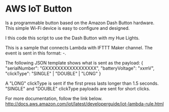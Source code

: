 # AWS IoT Button 
Is a programmable button based on the Amazon Dash Button hardware. This simple Wi-Fi device is easy to configure and designed.

I this code this script to use the Dash Button with my Hue Lights.

This is a sample that connects Lambda with IFTTT Maker channel. The event is sent in this format: <serialNumber>-<clickType>.
 
The following JSON template shows what is sent as the payload:
{
    "serialNumber": "GXXXXXXXXXXXXXXXXX",
    "batteryVoltage": "xxmV",
    "clickType": "SINGLE" | "DOUBLE" | "LONG"
}
 
 A "LONG" clickType is sent if the first press lasts longer than 1.5 seconds.
 "SINGLE" and "DOUBLE" clickType payloads are sent for short clicks.
 
 For more documentation, follow the link below.
 http://docs.aws.amazon.com/iot/latest/developerguide/iot-lambda-rule.html

